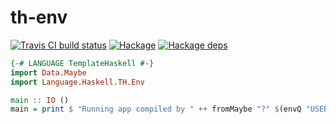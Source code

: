# th-env

[![Travis CI build status](https://travis-ci.org/dzhus/th-env.svg)](https://travis-ci.org/dzhus/th-env)
[![Hackage](https://img.shields.io/hackage/v/th-env.svg?colorB=5e5184&style=flat)](https://hackage.haskell.org/package/th-env)
[![Hackage deps](https://img.shields.io/hackage-deps/v/th-env.svg)](http://packdeps.haskellers.com/feed?needle=th-env)

```haskell
{-# LANGUAGE TemplateHaskell #-}
import Data.Maybe
import Language.Haskell.TH.Env

main :: IO ()
main = print $ "Running app compiled by " ++ fromMaybe "?" $(envQ "USER")
```
